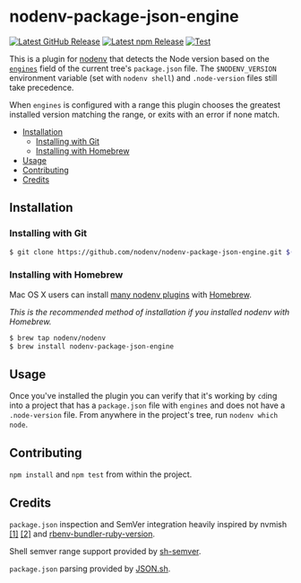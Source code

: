 # nodenv-package-json-engine

[![Latest GitHub Release](https://img.shields.io/github/v/release/nodenv/nodenv-package-json-engine?logo=github&sort=semver)](https://github.com/nodenv/nodenv-package-json-engine/releases/latest)
[![Latest npm Release](https://img.shields.io/npm/v/@nodenv/nodenv-package-json-engine)](https://www.npmjs.com/package/@nodenv/nodenv-package-json-engine/v/latest)
[![Test](https://img.shields.io/github/workflow/status/nodenv/nodenv-package-json-engine/Test?label=tests&logo=github)](https://github.com/nodenv/nodenv-package-json-engine/actions?query=workflow%3ATest)

This is a plugin for [nodenv](https://github.com/nodenv/nodenv)
that detects the Node version based on the [`engines`](https://docs.npmjs.com/files/package.json#engines) field of the current tree's `package.json` file. The `$NODENV_VERSION` environment variable (set with `nodenv shell`) and `.node-version` files still take precedence.

When `engines` is configured with a range this plugin chooses the greatest installed version matching the range, or exits with an error if none match.

<!-- toc -->

- [Installation](#installation)
  - [Installing with Git](#installing-with-git)
  - [Installing with Homebrew](#installing-with-homebrew)
- [Usage](#usage)
- [Contributing](#contributing)
- [Credits](#credits)

<!-- tocstop -->

## Installation

### Installing with Git

```sh
$ git clone https://github.com/nodenv/nodenv-package-json-engine.git $(nodenv root)/plugins/nodenv-package-json-engine
```

### Installing with Homebrew

Mac OS X users can install [many nodenv plugins](https://github.com/nodenv/homebrew-nodenv) with [Homebrew](http://brew.sh).

_This is the recommended method of installation if you installed nodenv with
Homebrew._

```sh
$ brew tap nodenv/nodenv
$ brew install nodenv-package-json-engine
```

## Usage

Once you've installed the plugin you can verify that it's working by `cd`ing into a project that has a `package.json` file with `engines` and does not have a `.node-version` file. From anywhere in the project's tree, run `nodenv which node`.

## Contributing

`npm install` and `npm test` from within the project.

## Credits

`package.json` inspection and SemVer integration heavily inspired by nvmish [[1]](https://github.com/goodeggs/homebrew-delivery-eng/blob/master/nvmish.sh) [[2]](https://gist.github.com/assaf/ee377a186371e2e269a7) and [rbenv-bundler-ruby-version](https://github.com/aripollak/rbenv-bundler-ruby-version).

Shell semver range support provided by [sh-semver](https://github.com/qzb/sh-semver).

`package.json` parsing provided by [JSON.sh](https://github.com/dominictarr/JSON.sh).
